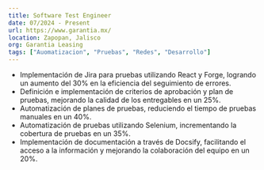 ```yaml
---
title: Software Test Engineer
date: 07/2024 - Present
url: https://www.garantia.mx/
location: Zapopan, Jalisco
org: Garantia Leasing
tags: ["Auomatizacion", "Pruebas", "Redes", "Desarrollo"]
---
```

- Implementación de Jira para pruebas utilizando React y Forge, logrando un aumento del 30% en la eficiencia del seguimiento de errores.
- Definición e implementación de criterios de aprobación y plan de pruebas, mejorando la calidad de los entregables en un 25%.
- Automatización de planes de pruebas, reduciendo el tiempo de pruebas manuales en un 40%.
- Automatización de pruebas utilizando Selenium, incrementando la cobertura de pruebas en un 35%.
- Implementación de documentación a través de Docsify, facilitando el acceso a la información y mejorando la colaboración del equipo en un 20%.